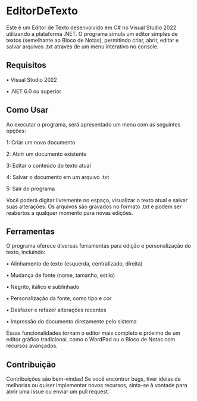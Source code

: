 # EditorDeTexto

Este é um Editor de Texto desenvolvido em C# no Visual Studio 2022 utilizando a plataforma .NET.
O programa simula um editor simples de textos (semelhante ao Bloco de Notas), permitindo criar, abrir, editar e salvar arquivos .txt através de um menu interativo no console.

## Requisitos
   • Visual Studio 2022
   
   • .NET 6.0 ou superior

## Como Usar
Ao executar o programa, será apresentado um menu com as seguintes opções:

1: Criar um novo documento

2: Abrir um documento existente

3: Editar o conteúdo do texto atual

4: Salvar o documento em um arquivo .txt

5: Sair do programa

Você poderá digitar livremente no espaço, visualizar o texto atual e salvar suas alterações. Os arquivos são gravados no formato .txt e podem ser reabertos a qualquer momento para novas edições.

## Ferramentas

O programa oferece diversas ferramentas para edição e personalização do texto, incluindo:

• Alinhamento de texto (esquerda, centralizado, direita)

• Mudança de fonte (nome, tamanho, estilo)

• Negrito, itálico e sublinhado

• Personalização da fonte, como tipo e cor

• Desfazer e refazer alterações recentes

• Impressão do documento diretamente pelo sistema

Essas funcionalidades tornam o editor mais completo e próximo de um editor gráfico tradicional, como o WordPad ou o Bloco de Notas com recursos avançados.

## Contribuição

Contribuições são bem-vindas!
Se você encontrar bugs, tiver ideias de melhorias ou quiser implementar novos recursos, sinta-se à vontade para abrir uma issue ou enviar um pull request.
